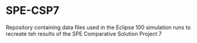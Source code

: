 SPE-CSP7
========

Repository containing data files used in the Eclipse 100 simulation runs to recreate teh results of the SPE Comparative Solution Project 7
